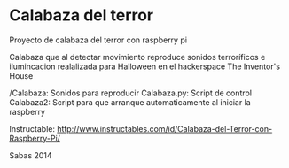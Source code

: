Calabaza del terror
=================

Proyecto de calabaza del terror con raspberry pi

Calabaza que al detectar movimiento reproduce sonidos terroríficos e ilumincacion realalizada para Halloween en el hackerspace
The Inventor's House

/Calabaza: Sonidos para reproducir
Calabaza.py: Script de control
Calabaza2: Script para que arranque automaticamente al iniciar la raspberry

Instructable: http://www.instructables.com/id/Calabaza-del-Terror-con-Raspberry-Pi/

Sabas 2014
